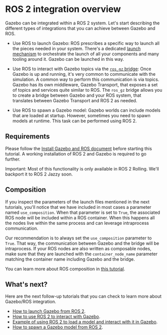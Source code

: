 # ROS 2 integration overview

Gazebo can be integrated within a ROS 2 system. Let's start describing the
different types of integrations that you can achieve between Gazebo and ROS.

* Use ROS to launch Gazebo: ROS prescribes a specific way to launch all
the pieces needed in your system. There's a dedicated
[launch mechanism](https://docs.ros.org/en/jazzy/Tutorials/Intermediate/Launch/Creating-Launch-Files.html)
to orchestrate the launch of all your components and many tooling around it.
Gazebo can be launched in this way.

* Use ROS to interact with Gazebo topics via the [`ros_gz` bridge](https://github.com/gazebosim/ros_gz):
Once Gazebo is up and running, it's very common to communicate with the
simulation. A common way to perform this communication is via topics. Gazebo has
its own middleware, Gazebo Transport, that exposes a set of topics and services quite similar to ROS. The `ros_gz` bridge allows you to create a bridge between
Gazebo and your ROS system, that translates between Gazebo Transport and ROS 2
as needed.

* Use ROS to spawn a Gazebo model: Gazebo worlds can include models that are
loaded at startup. However, sometimes you need to spawn models at runtime. This
task can be performed using ROS 2.

## Requirements

Please follow the [Install Gazebo and ROS document](ros_installation)
before starting this tutorial. A working installation of ROS 2 and Gazebo is
required to go further.

Important: Most of this functionality is only available in ROS 2 Rolling.
We'll backport it to ROS 2 Jazzy soon.

## Composition

If you inspect the parameters of the launch files mentioned in the next
tutorials, you'll notice that we have included in most cases a parameter named
`use_composition`. When that parameter is set to `True`, the associated ROS
node will be included within a ROS container. When this happens all the nodes
live within the same process and can leverage intraprocess communication.

Our recommendation is to always set the `use_composition` parameter to `True`.
That way, the communication between Gazebo and the bridge will be intraprocess.
If your ROS nodes are also written as composable nodes, make sure that they are
launched with the `container_node_name` parameter matching the container name
including Gazebo and the bridge.

You can learn more about ROS composition in [this tutorial](https://docs.ros.org/en/galactic/Tutorials/Intermediate/Composition.html).

## What's next?

Here are the next follow-up tutorials that you can check to learn more about
Gazebo/ROS integration.

* [How to launch Gazebo from ROS 2](ros2_launch_gazebo).
* [How to use ROS 2 to interact with Gazebo](ros2_integration).
* [Example of using ROS 2 to load a model and interact with it in Gazebo](ros2_interop).
* [How to spawn a Gazebo model from ROS 2](ros2_spawn_model).
